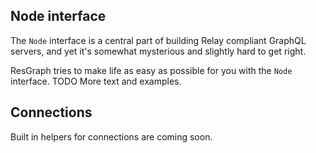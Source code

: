 ## Node interface

The `Node` interface is a central part of building Relay compliant GraphQL servers, and yet it's somewhat mysterious and slightly hard to get right.

ResGraph tries to make life as easy as possible for you with the `Node` interface. TODO More text and examples.

## Connections

Built in helpers for connections are coming soon.
